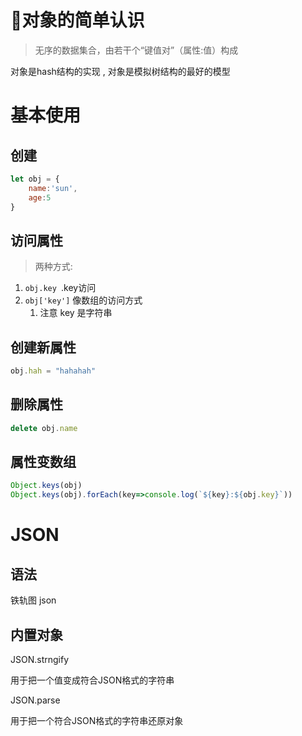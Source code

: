 # 🎈对象的简单认识

> 无序的数据集合，由若干个“键值对”（属性:值）构成

对象是hash结构的实现 , 对象是模拟树结构的最好的模型



# 基本使用

## 创建

```js
let obj = {
    name:'sun',
    age:5
}
```



## 访问属性

> 两种方式:

1. `obj.key `.key访问
2. `obj['key']`   像数组的访问方式  
   1. 注意 key 是字符串



## 创建新属性

```js
obj.hah = "hahahah"
```



## 删除属性

```js
delete obj.name
```



## 属性变数组

```js
Object.keys(obj)
Object.keys(obj).forEach(key=>console.log(`${key}:${obj.key}`))
```







# JSON

## 语法

铁轨图  json 



## 内置对象

JSON.strngify

用于把一个值变成符合JSON格式的字符串

JSON.parse

用于把一个符合JSON格式的字符串还原对象




